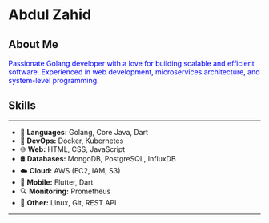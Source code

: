 # Abdul Zahid

## About Me

<font color="blue">Passionate Golang developer with a love for building scalable and efficient software. Experienced in web development, microservices architecture, and system-level programming.</font>

## Skills
---
- 🚀 **Languages:** Golang, Core Java, Dart
- 🐳 **DevOps:** Docker, Kubernetes
- 🌐 **Web:** HTML, CSS, JavaScript
- 🛢️ **Databases:** MongoDB, PostgreSQL, InfluxDB
- ☁️ **Cloud:** AWS (EC2, IAM, S3)
- 📱 **Mobile:** Flutter, Dart
- 🔍 **Monitoring:** Prometheus
- 🔧 **Other:** Linux, Git, REST API
---
